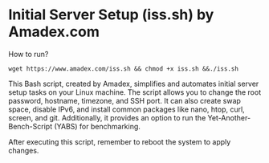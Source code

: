 # Initial Server Setup (iss.sh) by Amadex.com
How to run?

    wget https://www.amadex.com/iss.sh && chmod +x iss.sh &&./iss.sh

This Bash script, created by Amadex, simplifies and automates initial server setup tasks on your Linux machine. The script allows you to change the root password, hostname, timezone, and SSH port. It can also create swap space, disable IPv6, and install common packages like nano, htop, curl, screen, and git. Additionally, it provides an option to run the Yet-Another-Bench-Script (YABS) for benchmarking. 

After executing this script, remember to reboot the system to apply changes.

